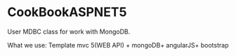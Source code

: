 # CookBookASPNET5
User MDBC class for work with MongoDB.

What we use:
Template mvc 5(WEB API) + mongoDB+ angularJS+ bootstrap
